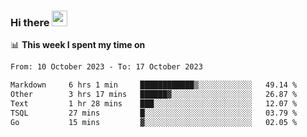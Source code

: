### Hi there <a href="https://www.gautamkrishnar.com/"><img src="https://media.giphy.com/media/hvRJCLFzcasrR4ia7z/giphy.gif" width="25px"></a>

📊 **This week I spent my time on**

<!--START_SECTION:waka-->

```txt
From: 10 October 2023 - To: 17 October 2023

Markdown     6 hrs 1 min     ████████████▒░░░░░░░░░░░░   49.14 %
Other        3 hrs 17 mins   ██████▓░░░░░░░░░░░░░░░░░░   26.87 %
Text         1 hr 28 mins    ███░░░░░░░░░░░░░░░░░░░░░░   12.07 %
TSQL         27 mins         █░░░░░░░░░░░░░░░░░░░░░░░░   03.79 %
Go           15 mins         ▓░░░░░░░░░░░░░░░░░░░░░░░░   02.05 %
```

<!--END_SECTION:waka-->
